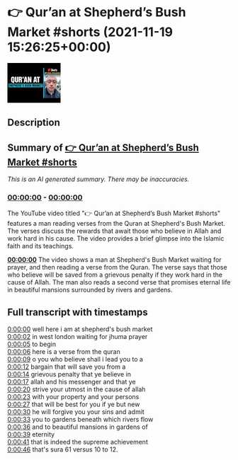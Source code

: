 # 👉 Qur’an at Shepherd’s Bush Market #shorts (2021-11-19 15:26:25+00:00)

![alt 👉 Qur’an at Shepherd’s Bush Market #shorts](vLASAJ8nAlQ.jpg "👉 Qur’an at Shepherd’s Bush Market #shorts")

## Description



## Summary of [👉 Qur’an at Shepherd’s Bush Market #shorts](https://www.youtube.com/watch?v=vLASAJ8nAlQ)


*This is an AI generated summary. There may be inaccuracies. [](/)*

### [00:00:00](https://www.youtube.com/watch?v=vLASAJ8nAlQ&t=0) - [00:00:00](https://www.youtube.com/watch?v=vLASAJ8nAlQ&t=0)

The YouTube video titled "👉 Qur’an at Shepherd’s Bush Market #shorts" features a man reading verses from the Quran at Shepherd's Bush Market. The verses discuss the rewards that await those who believe in Allah and work hard in his cause. The video provides a brief glimpse into the Islamic faith and its teachings.

**[00:00:00](https://www.youtube.com/watch?v=vLASAJ8nAlQ&t=0)** The video shows a man at Shepherd's Bush Market waiting for prayer, and then reading a verse from the Quran. The verse says that those who believe will be saved from a grievous penalty if they work hard in the cause of Allah. The man also reads a second verse that promises eternal life in beautiful mansions surrounded by rivers and gardens.

## Full transcript with timestamps

[0:00:00](https://youtu.be/vLASAJ8nAlQ?t=0) well here i am at shepherd's bush market  
[0:00:02](https://youtu.be/vLASAJ8nAlQ?t=2) in west london waiting for jhuma prayer  
[0:00:05](https://youtu.be/vLASAJ8nAlQ?t=5) to begin  
[0:00:06](https://youtu.be/vLASAJ8nAlQ?t=6) here is a verse from the quran  
[0:00:09](https://youtu.be/vLASAJ8nAlQ?t=9) o you who believe shall i lead you to a  
[0:00:12](https://youtu.be/vLASAJ8nAlQ?t=12) bargain that will save you from a  
[0:00:14](https://youtu.be/vLASAJ8nAlQ?t=14) grievous penalty that ye believe in  
[0:00:17](https://youtu.be/vLASAJ8nAlQ?t=17) allah and his messenger and that ye  
[0:00:20](https://youtu.be/vLASAJ8nAlQ?t=20) strive your utmost in the cause of allah  
[0:00:23](https://youtu.be/vLASAJ8nAlQ?t=23) with your property and your persons  
[0:00:27](https://youtu.be/vLASAJ8nAlQ?t=27) that will be best for you if ye but new  
[0:00:30](https://youtu.be/vLASAJ8nAlQ?t=30) he will forgive you your sins and admit  
[0:00:33](https://youtu.be/vLASAJ8nAlQ?t=33) you to gardens beneath which rivers flow  
[0:00:36](https://youtu.be/vLASAJ8nAlQ?t=36) and to beautiful mansions in gardens of  
[0:00:39](https://youtu.be/vLASAJ8nAlQ?t=39) eternity  
[0:00:41](https://youtu.be/vLASAJ8nAlQ?t=41) that is indeed the supreme achievement  
[0:00:46](https://youtu.be/vLASAJ8nAlQ?t=46) that's sura 61 versus 10 to 12.  
